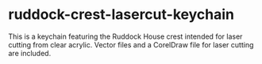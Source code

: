 # ruddock-crest-lasercut-keychain
This is a keychain featuring the Ruddock House crest intended for laser cutting from clear acrylic. Vector files and a CorelDraw file for laser cutting are included.
